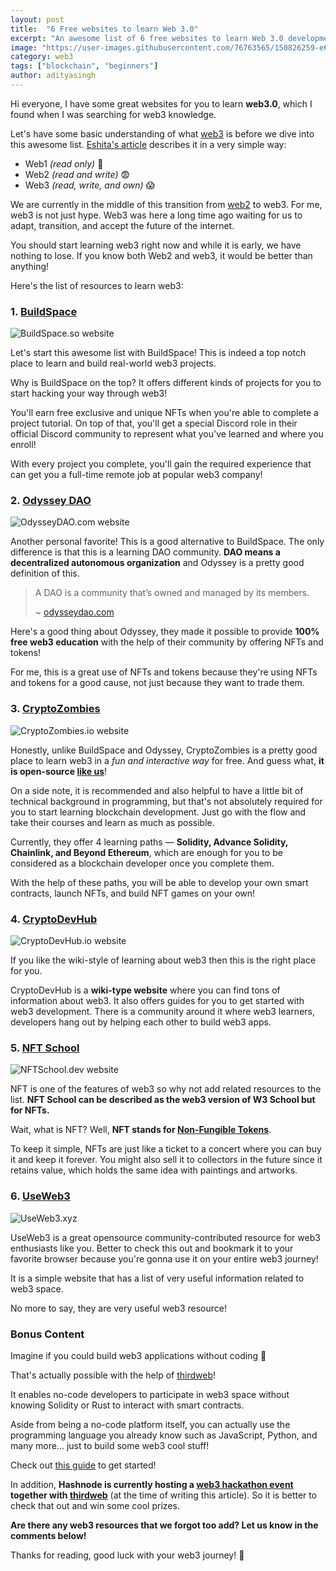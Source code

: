 ```yaml
---
layout: post
title:  "6 Free websites to learn Web 3.0"
excerpt: "An awesome list of 6 free websites to learn Web 3.0 development."
image: "https://user-images.githubusercontent.com/76763565/150826259-e68d86cd-1164-4d6c-98d7-0e2251874f3e.png"
category: web3
tags: ["blockchain", "beginners"]
author: adityasingh
---
```


Hi everyone, I have some great websites for you to learn **web3.0**, which I found when I was searching for web3 knowledge.

Let's have some basic understanding of what [web3](/category/web3/) is before we dive into this awesome list. [Eshita's article](https://eshita.mirror.xyz/H5bNIXATsWUv_QbbEz6lckYcgAa2rhXEPDRkecOlCOI) describes it in a very simple way:

- Web1 *(read only)* 😬
- Web2 *(read and write)* 😨
- Web3 *(read, write, and own)* 😱

We are currently in the middle of this transition from [web2](/category/web/) to web3. For me, web3 is not just hype. Web3 was here a long time ago waiting for us to adapt, transition, and accept the future of the internet.

You should start learning web3 right now and while it is early, we have nothing to lose. If you know both Web2 and web3, it would be better than anything!

Here's the list of resources to learn web3:

### 1. [BuildSpace](https://buildspace.so)

![BuildSpace.so website](https://user-images.githubusercontent.com/46792249/150972372-92d2553f-816d-472c-bf13-7c5abcf6e4e1.png)

Let's start this awesome list with BuildSpace! This is indeed a top notch place to learn and build real-world web3 projects.

Why is BuildSpace on the top? It offers different kinds of projects for you to start hacking your way through web3!

You'll earn free exclusive and unique NFTs when you're able to complete a project tutorial. On top of that, you'll get a special Discord role in their official Discord community to represent what you've learned and where you enroll!

With every project you complete, you'll gain the required experience that can get you a full-time remote job at popular web3 company!

### 2. [Odyssey DAO](https://odysseydao.com)

![OdysseyDAO.com website](https://user-images.githubusercontent.com/46792249/150972450-295b1999-a9e4-44fa-bbde-5210b685a918.png)

Another personal favorite! This is a good alternative to BuildSpace. The only difference is that this is a learning DAO community. **DAO means a decentralized autonomous organization** and Odyssey is a pretty good definition of this.

> A DAO is a community that’s owned and managed by its members.
>
> ~ [odysseydao.com](https://www.odysseydao.com/articles/what-is-dao)

Here's a good thing about Odyssey, they made it possible to provide **100% free web3 education** with the help of their community by offering NFTs and tokens!

For me, this is a great use of NFTs and tokens because they're using NFTs and tokens for a good cause, not just because they want to trade them.

### 3. [CryptoZombies](https://cryptozombies.io)

![CryptoZombies.io website](https://user-images.githubusercontent.com/46792249/150972618-5bf2879b-664b-461b-b0cc-93a561efa6fd.png)

Honestly, unlike BuildSpace and Odyssey, CryptoZombies is a pretty good place to learn web3 in a _fun and interactive way_ for free. And guess what, **it is open-source [like us](https://github.com/genicsblog)**!

On a side note, it is recommended and also helpful to have a little bit of technical background in programming, but that's not absolutely required for you to start learning blockchain development. Just go with the flow and take their courses and learn as much as possible.

Currently, they offer 4 learning paths — **Solidity, Advance Solidity, Chainlink, and Beyond Ethereum**, which are enough for you to be considered as a blockchain developer once you complete them.

With the help of these paths, you will be able to develop your own smart contracts, launch NFTs, and build NFT games on your own!

### 4. [CryptoDevHub](cryptodevhub.io)

![CryptoDevHub.io website](https://user-images.githubusercontent.com/46792249/150972763-e7b87a32-4ac3-4759-ad54-43c3e0ba46f3.png)

If you like the wiki-style of learning about web3 then this is the right place for you.

CryptoDevHub is a **wiki-type website** where you can find tons of information about web3. It also offers guides for you to get started with web3 development. There is a community around it where web3 learners, developers hang out by helping each other to build web3 apps. 

### 5. [NFT School](nftschool.dev)

![NFTSchool.dev website](https://user-images.githubusercontent.com/46792249/150972831-fae80e24-b787-4007-80c3-2fe6b10900ca.png)

NFT is one of the features of web3 so why not add related resources to the list. **NFT School can be described as the web3 version of W3 School but for NFTs.**

Wait, what is NFT? Well, **NFT stands for [Non-Fungible Tokens](https://nftschool.dev/concepts/non-fungible-tokens/#a-bit-of-history)**.

To keep it simple, NFTs are just like a ticket to a concert where you can buy it and keep it forever. You might also sell it to collectors in the future since it retains value, which holds the same idea with paintings and artworks.

### 6. [UseWeb3](useweb3.xyz)

![UseWeb3.xyz](https://user-images.githubusercontent.com/46792249/150972909-6a8c9012-aab9-4031-b773-63056158c662.png)

UseWeb3 is a great opensource community-contributed resource for web3 enthusiasts like you. Better to check this out and bookmark it to your favorite browser because you're gonna use it on your entire web3 journey!

It is a simple website that has a list of very useful information related to web3 space. 

No more to say, they are very useful web3 resource!

###  Bonus Content

Imagine if you could build web3 applications without coding :eyes:

That's actually possible with the help of [thirdweb](https://thirdweb.com)! 

It enables no-code developers to participate in web3 space without knowing Solidity or Rust to interact with smart contracts.

Aside from being a no-code platform itself, you can actually use the programming language you already know such as JavaScript, Python, and many more... just to build some web3 cool stuff! 

Check out [this guide](https://thirdweb.com/portal/guides/release-an-nft-drop-with-no-code) to get started!

In addition, **Hashnode is currently hosting a [web3 hackathon event](https://townhall.hashnode.com/thirdweb-hackathon) together with [thirdweb](https://thirdweb.com)** (at the time of writing this article). So it is better to check that out and win some cool prizes.

**Are there any web3 resources that we forgot too add? Let us know in the comments below!**

Thanks for reading, good luck with your web3 journey! 💖

